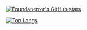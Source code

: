 [![Foundanerror's GitHub stats](https://github-readme-stats.vercel.app/api?username=foundanerror&count_private=true&show_icons=true&theme=vue-dark)](https://github.com/foundanerror)

[![Top Langs](https://github-readme-stats.vercel.app/api/top-langs/?username=foundanerror&layout=compact&theme=vue-dark)](https://github.com/foundanerror)
